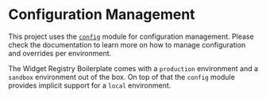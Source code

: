 # Configuration Management

This project uses the [`config`](https://npmjs.com/package/config) module for configuration
management. Please check the documentation to learn more on how to manage configuration and
overrides per environment.

The Widget Registry Boilerplate comes with a `production` environment and a `sandbox` environment
out of the box. On top of that the `config` module provides implicit support for a `local`
environment.
